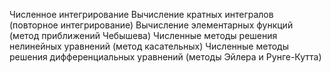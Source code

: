 Численное интегрирование
Вычисление кратных интегралов (повторное интегрирование)
Вычисление элементарных функций (метод приближений Чебышева)
Численные методы решения нелинейных уравнений (метод касательных)
Численные методы решения дифференциальных уравнений (методы Эйлера и Рунге-Кутта)
